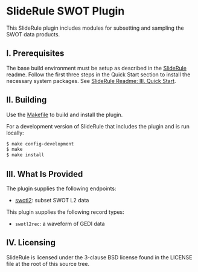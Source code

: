 # SlideRule SWOT Plugin

This SlideRule plugin includes modules for subsetting and sampling the SWOT data products.

## I. Prerequisites

The base build environment must be setup as described in the [SlideRule](https://github.com/ICESat2-SlideRule/sliderule) readme.  Follow the first three steps in the Quick Start section to install the necessary system packages.  See [SlideRule Readme: III. Quick Start](https://github.com/ICESat2-SlideRule/sliderule/blob/master/README.md#iii-quick-start).

## II. Building

Use the [Makefile](Makefile) to build and install the plugin.

For a development version of SlideRule that includes the plugin and is run locally:
```bash
$ make config-development
$ make
$ make install
```

## III. What Is Provided

The plugin supplies the following endpoints:
* [swotl2](endpoints/swotl2.lua): subset SWOT L2 data

This plugin supplies the following record types:
* `swotl2rec`: a waveform of GEDI data

## IV. Licensing

SlideRule is licensed under the 3-clause BSD license found in the LICENSE file at the root of this source tree.
